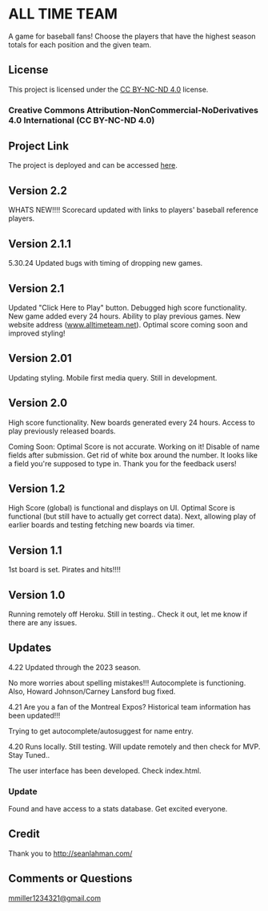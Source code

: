 # ALL TIME TEAM

A game for baseball fans! Choose the players that have the highest season totals for each position and the given team. 


## License

This project is licensed under the [CC BY-NC-ND 4.0](https://creativecommons.org/licenses/by-nc-nd/4.0/) license.

### Creative Commons Attribution-NonCommercial-NoDerivatives 4.0 International (CC BY-NC-ND 4.0)

## Project Link

The project is deployed and can be accessed [here](https://www.alltimeteam.net).

## Version 2.2

WHATS NEW!!!!  Scorecard updated with links to players' baseball reference players. 

## Version 2.1.1

5.30.24 Updated bugs with timing of dropping new games. 

## Version 2.1

Updated "Click Here to Play" button. Debugged high score functionality. New game added every 24 hours. Ability to play previous games. New website address (www.alltimeteam.net). Optimal score coming soon and improved styling!

## Version 2.01

Updating styling. Mobile first media query. Still in development. 
## Version 2.0

High score functionality. New boards generated every 24 hours. Access to play previously released boards. 

Coming Soon:
Optimal Score is not accurate. Working on it!
Disable of name fields after submission.
Get rid of white box around the number. It looks like a field you're supposed to type in. Thank you for the feedback users!

## Version 1.2

High Score (global) is functional and displays on UI. Optimal Score is functional (but still have to actually get correct data). Next, allowing play of earlier boards and testing fetching new boards via timer. 

## Version 1.1

1st board is set. Pirates and hits!!!!

## Version 1.0

Running remotely off Heroku. Still in testing.. Check it out, let me know if there are any issues. 

## Updates

4.22 Updated through the 2023 season. 

No more worries about spelling mistakes!!! Autocomplete is functioning. Also, Howard Johnson/Carney Lansford bug fixed. 

4.21 Are you a fan of the Montreal Expos? Historical team information has been updated!!!

Trying to get autocomplete/autosuggest for name entry.

4.20 Runs locally. Still testing. Will update remotely and then check for MVP. Stay Tuned..

The user interface has been developed. Check index.html.

### Update 

Found and have access to a stats database. Get excited everyone. 

## Credit

Thank you to http://seanlahman.com/

## Comments or Questions
mmiller1234321@gmail.com

